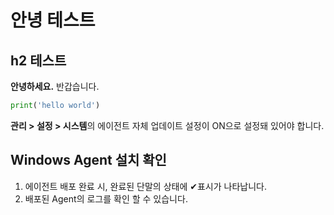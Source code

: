 # 안녕 테스트

## h2 테스트

**안녕하세요.** 반갑습니다.

```python
print('hello world')
```
**관리 > 설정 > 시스템**의 에이전트 자체 업데이트 설정이 ON으로 설정돼 있어야 합니다.

## Windows Agent 설치 확인

1. 에이전트 배포 완료 시, 완료된 단말의 상태에 ✔표시가 나타납니다.
2. 배포된 Agent의 로그를 확인 할 수 있습니다.